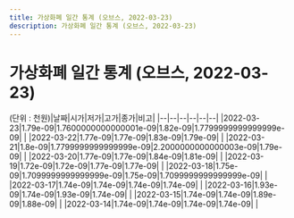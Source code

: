 ```yaml
---
title: 가상화폐 일간 통계 (오브스, 2022-03-23)
description: 가상화폐 일간 통계 (오브스, 2022-03-23)
---
```


가상화폐 일간 통계 (오브스, 2022-03-23)
===

(단위 : 천원)|날짜|시가|저가|고가|종가|비고|
|--|--|--|--|--|--|
|2022-03-23|1.79e-09|1.7600000000000001e-09|1.82e-09|1.7799999999999999e-09|    |
|2022-03-22|1.77e-09|1.77e-09|1.83e-09|1.79e-09|    |
|2022-03-21|1.8e-09|1.7799999999999999e-09|2.2000000000000003e-09|1.79e-09|    |
|2022-03-20|1.77e-09|1.77e-09|1.84e-09|1.81e-09|    |
|2022-03-19|1.72e-09|1.72e-09|1.77e-09|1.77e-09|    |
|2022-03-18|1.75e-09|1.7099999999999999e-09|1.75e-09|1.7099999999999999e-09|    |
|2022-03-17|1.74e-09|1.74e-09|1.74e-09|1.74e-09|    |
|2022-03-16|1.93e-09|1.74e-09|1.93e-09|1.74e-09|    |
|2022-03-15|1.74e-09|1.74e-09|1.89e-09|1.88e-09|    |
|2022-03-14|1.74e-09|1.74e-09|1.74e-09|1.74e-09|    |
